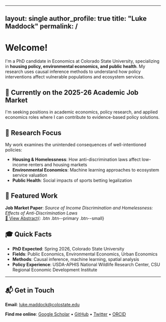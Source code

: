 
---
layout: single
author_profile: true
title: "Luke Maddock"
permalink: /
---

# Welcome!

I'm a PhD candidate in Economics at Colorado State University, specializing in **housing policy, environmental economics, and public health**. My research uses causal inference methods to understand how policy interventions affect vulnerable populations and ecosystem services.

## 🎯 Currently on the 2025-26 Academic Job Market

I'm seeking positions in academic economics, policy research, and applied economics roles where I can contribute to evidence-based policy solutions.

## 🔬 Research Focus

My work examines the unintended consequences of well-intentioned policies:

- **Housing & Homelessness**: How anti-discrimination laws affect low-income renters and housing markets  
- **Environmental Economics**: Machine learning approaches to ecosystem service valuation  
- **Public Health**: Social impacts of sports betting legalization  

## 📄 Featured Work

**Job Market Paper**: *Source of Income Discrimination and Homelessness: Effects of Anti-Discrimination Laws*  
[📄 View Abstract](/assets/Maddock_JMP.pdf){: .btn .btn--primary .btn--small}

## 🎓 Quick Facts

- **PhD Expected**: Spring 2026, Colorado State University
- **Fields**: Public Economics, Environmental Economics, Urban Economics
- **Methods**: Causal inference, machine learning, spatial analysis
- **Policy Experience**: USDA-APHIS National Wildlife Research Center, CSU Regional Economic Development Institute

---

## 📬 Get in Touch

**Email**: [luke.maddock@colostate.edu](mailto:luke.maddock@colostate.edu)

**Find me online**: [Google Scholar](https://scholar.google.com/citations?user=L5dqWugAAAAJ&hl=en) • [GitHub](https://github.com/L-Maddock) • [Twitter](https://x.com/Luke_Maddock) • [ORCID](https://orcid.org/0000-0001-5701-3425)

